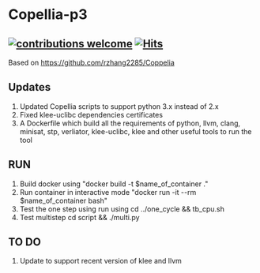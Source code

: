 # Copellia-p3
## [![contributions welcome](https://img.shields.io/badge/contributions-welcome-brightgreen.svg?style=flat)](https://github.com/Asad-Ismail/Copellia-p3/issues) [![Hits](https://hits.seeyoufarm.com/api/count/incr/badge.svg?url=https%3A%2F%2Fgithub.com%2FAsad-Ismail%2FCopellia-p3&count_bg=%2379C83D&title_bg=%23555555&icon=&icon_color=%23E7E7E7&title=hits&edge_flat=false)](https://hits.seeyoufarm.com)

Based on https://github.com/rzhang2285/Coppelia

## Updates
1) Updated Copellia scripts to support python 3.x instead of 2.x
2) Fixed klee-uclibc dependencies certificates 
3) A Dockerfile which build all the requirements of python, llvm, clang, minisat, stp, verliator, klee-uclibc, klee and other useful tools to run the tool

## RUN
1) Build docker using "docker build -t $name_of_container ."
2) Run container in interactive mode "docker run -it --rm $name_of_container bash"
3) Test the one step using run using cd ../one_cycle && tb_cpu.sh
4) Test multistep cd script && ./multi.py

## TO DO
1) Update to support recent version of klee and llvm



